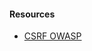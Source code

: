 #### Resources 
- [CSRF OWASP](https://cheatsheetseries.owasp.org/cheatsheets/Cross-Site_Request_Forgery_Prevention_Cheat_Sheet.html)

